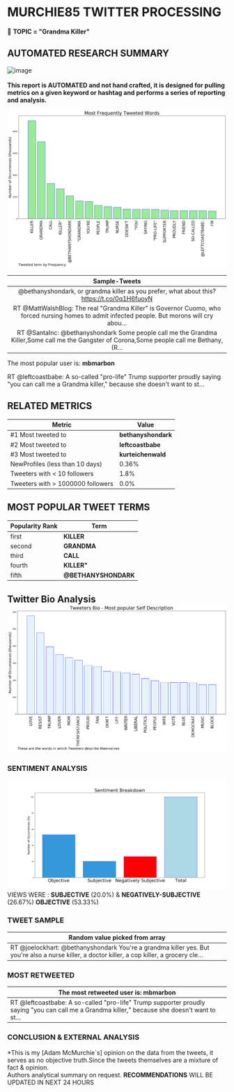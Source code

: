 # MURCHIE85 TWITTER PROCESSING 
&#x1F34E; **TOPIC = "Grandma Killer"**

## AUTOMATED RESEARCH SUMMARY

![image](https://marketingplatform.google.com/about/static/images/gmp/analytics-smb-benefit.jpg)
<br></br>
<b> This report is AUTOMATED and not hand crafted, it is designed for pulling metrics on a given keyword or hashtag and performs a series of reporting and analysis.</b>



![image](TWEETS.png)



|                **Sample-Tweets**        |
| :-------------: |
| @bethanyshondark, or grandma killer as you prefer, what about this? https://t.co/0q1H6fuoyN |
| RT @MattWalshBlog: The real "Grandma Killer" is Governor Cuomo, who forced nursing homes to admit infected people. But morons will cry abou… |
| RT @SantaInc: @bethanyshondark Some people call me the Grandma Killer,Some call me the Gangster of Corona,Some people call me Bethany,(R… |

The most popular user is: **mbmarbon**
<div class="alert alert-block alert-danger"> RT @leftcoastbabe: A so-called "pro-life" Trump supporter proudly saying "you can call me a Grandma killer," because she doesn't want to st…</div>

## RELATED METRICS<br>
| Metric | Value |
| ------------- | ------------- |
| #1 Most tweeted to  | **bethanyshondark** |
| #2 Most tweeted to  | **leftcoastbabe** |
| #3 Most tweeted to  | **kurteichenwald** |
| NewProfiles (less than 10 days) | 0.36%  |
| Tweeters with < 10 followers  | 1.8%|
| Tweeters with > 1000000 followers  | 0.0%  |



## MOST POPULAR TWEET TERMS 


| Popularity Rank  | Term |
| ------------- | ------------- |
| first  | **KILLER**  |
| second  | **GRANDMA**  |
| third  | **CALL** |
| fourth  | **KILLER"**  |
| fifth  | **@BETHANYSHONDARK**  |


## Twitter Bio Analysis![image](BIO.png)
### SENTIMENT ANALYSIS
![image](sentiment.png)
VIEWS WERE : **SUBJECTIVE**  (20.0%) & **NEGATIVELY-SUBJECTIVE** (26.67%) **OBJECTIVE** (53.33%)

### TWEET SAMPLE 
| Random value picked from array |
| ------------- |
|RT @joelockhart: @bethanyshondark You're a grandma killer yes. But you're also a nurse killer, a doctor killer, a cop killer, a grocery cle… |

### MOST RETWEETED 

| The most retweeted user is: **mbmarbon**  |
| ------------- |
| RT @leftcoastbabe: A so-called "pro-life" Trump supporter proudly saying "you can call me a Grandma killer," because she doesn't want to st… |

### CONCLUSION & EXTERNAL ANALYSIS

*This is my [Adam McMurchie`s] opinion on the data from the tweets, it serves as no objective truth.Since the tweets themselves are a mixture of fact & opinion.<br>
Authors analytical summary on request.
**RECOMMENDATIONS** WILL BE UPDATED IN NEXT  24 HOURS <br>